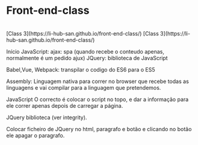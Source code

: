 # Front-end-class

<br>
[Class 3](https://li-hub-san.github.io/front-end-class/)
[Class 3](https://li-hub-san.github.io/front-end-class/)

Início JavaScript:
ajax: spa (quando recebe o conteudo apenas, normalmente é um pedido ajux)
JQuery: biblioteca de JavaScript

Babel,Vue, Webpack: transpilar o codigo do ES6 para o ES5

Assembly: Linguagem nativa para correr no browser que recebe todas as linguagens e vai compilar para a linguagem que pretendemos.

JavaScript
O correcto é colocar o script no topo, e dar a informação para ele correr apenas depois de carregar a página.

JQuery biblioteca (ver integrity).

Colocar ficheiro de JQuery no html,
paragrafo e botão e clicando no botão ele apagar o paragrafo.